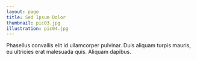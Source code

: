 ```yaml
---
layout: page
title: Sed Ipsum Dolor
thumbnail: pic03.jpg
illustration: pic04.jpg
---
```

Phasellus convallis elit id ullamcorper pulvinar. Duis aliquam turpis mauris, eu ultricies erat malesuada quis. Aliquam dapibus.